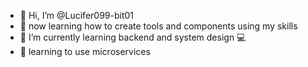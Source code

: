- 👋 Hi, I’m @Lucifer099-bit01
- 👀 now learning how to create tools and components using my skills
- 🌱 I’m currently learning backend and system design 💻
- 🔬 learning to use microservices 

<!---
Lucifer099-bit01/Lucifer099-bit01 is a ✨ special ✨ repository because its `README.md` (this file) appears on your GitHub profile.
You can click the Preview link to take a look at your changes.
--->
